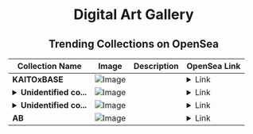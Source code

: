 <div align="center">

# Digital Art Gallery

## Trending Collections on OpenSea

| Collection Name                       | Image                                                                                     | Description                       | OpenSea Link                                                                                          |
|---------------------------------------|-------------------------------------------------------------------------------------------|-----------------------------------|--------------------------------------------------------------------------------------------------------|
| **KAITOxBASE** | ![Image](https://i.seadn.io/s/raw/files/e828f980551daeaaf44539e88a7598d8.jpg?w=500&auto=format?w=200&auto=format) |  | <details><summary>Link</summary>[KAITOxBASE](https://opensea.io/collection/kaitoxbase)</details> |
| **<details><summary>Unidentified co...</summary>Unidentified contract 7bbea986-3e03-45bb-bcb1-7134351f18f8</details>** | ![Image](https://i.seadn.io/s/raw/files/654b7e9c6f93abe8d20f6c1ead4af558.png?w=500&auto=format?w=200&auto=format) |  | <details><summary>Link</summary>[Unidentified contract 7bbea986-3e03-45bb-bcb1-7134351f18f8](https://opensea.io/collection/unidentified-contract-7bbea986-3e03-45bb-bcb1-7134)</details> |
| **<details><summary>Unidentified co...</summary>Unidentified contract bb902e24-dd73-4e6b-9595-28ca1d41844e</details>** | ![Image](https://i.seadn.io/s/raw/files/654b7e9c6f93abe8d20f6c1ead4af558.png?w=500&auto=format?w=200&auto=format) |  | <details><summary>Link</summary>[Unidentified contract bb902e24-dd73-4e6b-9595-28ca1d41844e](https://opensea.io/collection/unidentified-contract-bb902e24-dd73-4e6b-9595-28ca)</details> |
| **AB** | ![Image](https://i.seadn.io/s/raw/files/2e51f0ced806697ab50f64bcf41b01fe.jpg?w=500&auto=format?w=200&auto=format) |  | <details><summary>Link</summary>[AB](https://opensea.io/collection/ab-2285)</details> |

</div>